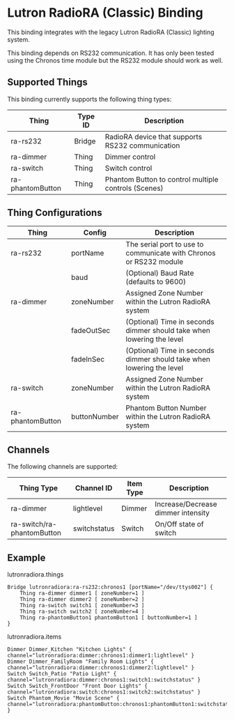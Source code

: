 # Lutron RadioRA (Classic) Binding 

This binding integrates with the legacy Lutron RadioRA (Classic) lighting system.

This binding depends on RS232 communication.  It has only been tested using the Chronos time module but the RS232 module should work as well.  

## Supported Things

This binding currently supports the following thing types:

| Thing           | Type ID | Description                                          |
|-----------------|---------|------------------------------------------------------|
| ra-rs232        | Bridge  | RadioRA device that supports RS232 communication     |
| ra-dimmer       | Thing   | Dimmer control                                       |
| ra-switch       | Thing   | Switch control                                       |
| ra-phantomButton| Thing   | Phantom Button to control multiple controls (Scenes) |


## Thing Configurations

| Thing           | Config          | Description                                                           |
|-----------------|-----------------|-----------------------------------------------------------------------|
| ra-rs232        | portName        | The serial port to use to communicate with Chronos or RS232 module    |
|                 | baud            | (Optional) Baud Rate (defaults to 9600)                               |
| ra-dimmer       | zoneNumber      | Assigned Zone Number within the Lutron RadioRA system                 |
|                 | fadeOutSec      | (Optional) Time in seconds dimmer should take when lowering the level |
|                 | fadeInSec       | (Optional) Time in seconds dimmer should take when lowering the level |
| ra-switch       | zoneNumber      | Assigned Zone Number within the Lutron RadioRA system                 |
| ra-phantomButton| buttonNumber    | Phantom Button Number within the Lutron RadioRA system                |


## Channels

The following channels are supported:

| Thing Type                     | Channel ID   | Item Type    | Description                                  |
|--------------------------------|--------------|--------------|--------------------------------------------- |
| ra-dimmer                      | lightlevel   | Dimmer       | Increase/Decrease dimmer intensity           |
| ra-switch/ra-phantomButton     | switchstatus | Switch       | On/Off state of switch                       |

## Example

lutronradiora.things
```
Bridge lutronradiora:ra-rs232:chronos1 [portName="/dev/ttys002"] {
    Thing ra-dimmer dimmer1 [ zoneNumber=1 ]
    Thing ra-dimmer dimmer2 [ zoneNumber=2 ]
    Thing ra-switch switch1 [ zoneNumber=3 ]
    Thing ra-switch switch2 [ zoneNumber=4 ]
    Thing ra-phantomButton1 phantomButton1 [ buttonNumber=1 ]
}
```

lutronradiora.items
```
Dimmer Dimmer_Kitchen "Kitchen Lights" { channel="lutronradiora:dimmer:chronos1:dimmer1:lightlevel" }
Dimmer Dimmer_FamilyRoom "Family Room Lights" { channel="lutronradiora:dimmer:chronos1:dimmer2:lightlevel" }
Switch Switch_Patio "Patio Light" { channel="lutronradiora:dimmer:chronos1:switch1:switchstatus" }
Switch Switch_FrontDoor "Front Door Lights" { channel="lutronradiora:switch:chronos1:switch2:switchstatus" }
Switch Phantom_Movie "Movie Scene" { channel="lutronradiora:phantomButton:chronos1:phantomButton1:switchstatus" }
```